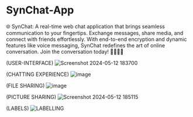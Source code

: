 # SynChat-App
🌐 SynChat: A real-time web chat application that brings seamless communication to your fingertips. Exchange messages, share media, and connect with friends effortlessly. With end-to-end encryption and dynamic features like voice messaging, SynChat redefines the art of online conversation. Join the conversation today! 🚀📱💬✨

(USER-INTERFACE)
![Screenshot 2024-05-12 183700](https://github.com/f219066/SynChat-App/assets/152991545/7a45ec08-ee88-4443-981b-f85813671248)


(CHATTING EXPERIENCE)
![image](https://github.com/f219066/SynChat-App/assets/152991545/deaaf95e-bfc5-41ce-accf-611f78d6ffe0)

(FILE SHARING)
![image](https://github.com/f219066/SynChat-App/assets/152991545/2367c4f8-9567-4cdd-981a-b44ac852dff2)


(PICTURE SHARING)
![Screenshot 2024-05-12 185115](https://github.com/f219066/SynChat-App/assets/152991545/baad6295-b132-45b5-86be-5ffb030610c9)


(LABELS)
![LABELLING](https://github.com/f219066/SynChat-App/assets/152991545/8cc908e7-bb93-470a-95d3-18a01152a293)


